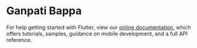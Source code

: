 # Ganpati Bappa 




For help getting started with Flutter, view our
[online documentation](https://flutter.dev/docs), which offers tutorials,
samples, guidance on mobile development, and a full API reference.
